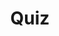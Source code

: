 ---
title: "Quiz"
passing_percentage: 70
layout: "test"
type: "test"
questions:
  - id: "q1"
    text: "Which namespace should the Dapr control plane be deployed in?"
    type: "single-answer"
    marks: 2
    options:
      - id: "a"
        text: "default"
      - id: "b"
        text: "dapr-system"
        is_correct: true
      - id: "c"
        text: "kube-system"
  - id: "q2"
    text: "Which components are part of the Dapr control plane? (Select all that apply)"
    type: "multiple-answers"
    marks: 2
    options:
      - id: "a"
        text: "Dapr Sidecar Injector"
        is_correct: true
      - id: "b"
        text: "Dapr Placement Service"
        is_correct: true
      - id: "c"
        text: "Nginx Controller"
  - id: "q3"
    text: "What port does the dapr-api service listen on and forward traffic to?"
    type: "short_answer" 
    marks: 2
    correct_answer: "Port 443 forwarding to Target Port 6500" 
---